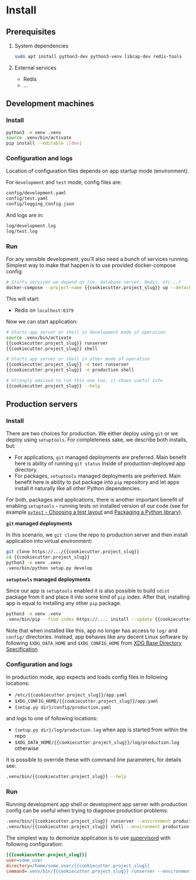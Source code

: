 # Install

## Prerequisites

1. System dependencies

    ~~~sh
    sudo apt install python3-dev python3-venv libcap-dev redis-tools
    ~~~

2. External services

    * Redis
    * ...

## Development machines

### Install

~~~sh
python3 -m venv .venv
source .venv/bin/activate
pip install --editable .[dev]
~~~

### Configuration and logs

Location of configuration files depends on app startup mode (environment).

For `development` and `test` mode, config files are:

~~~sh
config/development.yaml
config/test.yaml
config/logging_config.json
~~~

And logs are in:

~~~sh
log/development.log
log/test.log
~~~

### Run

For any sensible development, you'll also need a bunch of services running. Simplest way to make that happen is to use provided docker-compose config:

~~~sh
# Starts services we depend on (ie. database server, Redis, etc...)
docker-compose --project-name {{cookiecutter.project_slug}} up --detach
~~~

This will start:

* Redis on `localhost:6379`

Now we can start application:

~~~sh
# Starts app server or shell in development mode of operation
source .venv/bin/activate
{{cookiecutter.project_slug}} runserver
{{cookiecutter.project_slug}} shell

# Starts app server or shell in other mode of operation
{{cookiecutter.project_slug}} -e test runserver
{{cookiecutter.project_slug}} -e production shell

# Strongly advised to run this one too, it shows useful info
{{cookiecutter.project_slug}} --help
~~~

## Production servers

### Install

There are two choices for production. We either deploy using `git` or we deploy using `setuptools`. For completeness sake, we describe both installs, but:

* For applications, `git` managed deployments are preferred. Main benefit here is ability of running `git status` inside of production-deployed app directory.
* For packages, `setuptools` managed deployments are preferred. Main benefit here is ability to put package into `pip` repository and let apps install it naturally like all other Python dependencies.

For both, packages and applications, there is another important benefit of enabling `setuptools` - running tests on installed version of our code (see for example [`pytest` - Choosing a test layout](https://docs.pytest.org/en/latest/goodpractices.html#choosing-a-test-layout-import-rules) and [Packaging a Python library](https://blog.ionelmc.ro/2014/05/25/python-packaging/#the-structure)).

**`git` managed deployments**

In this scenario, we `git clone` the repo to production server and then install
application into virtual environment:

~~~sh
git clone https://.../{{cookiecutter.project_slug}}
cd {{cookiecutter.project_slug}}
python3 -m venv .venv
.venv/bin/python setup.py develop
~~~

**`setuptools` managed deployments**

Since our app is `setuptools` enabled it is also possible to build `sdist` package from it and place it into some kind of `pip` index. After that, installing app is equal to installing any other `pip` package.

~~~sh
python3 -m venv .venv
.venv/bin/pip --find-index https://.... install --update {{cookiecutter.project_slug}}
~~~

Note that when installed like this, app no longer has access to `log/` and `config/` directories. Instead, app behaves like any decent Linux software by following `$XDG_DATA_HOME` and `$XDG_CONFIG_HOME` from [XDG Base Directory Specification]

### Configuration and logs

In production mode, app expects and loads config files in following locations:

* `/etc/{{cookiecutter.project_slug}}/app.yaml`
* `$XDG_CONFIG_HOME/{{cookiecutter.project_slug}}/app.yaml`
* `{setup.py dir}/config/production.yaml`

and logs to one of following locations:

* `{setup.py dir}/log/production.log` when app is started from within the repo
* `$XDG_DATA_HOME/{{cookiecutter.project_slug}}/log/production.log` otherwise

It is possible to override these with command line parameters, for details see:

~~~sh
.venv/bin/{{cookiecutter.project_slug}} --help
~~~

### Run

Running development app shell or development app server with production config can be useful when trying to diagnose production problems:

~~~sh
.venv/bin/{{cookiecutter.project_slug}} runserver --environment production
.venv/bin/{{cookiecutter.project_slug}} shell --environment production
~~~

The simplest way to demonize application is to use [supervisord] with following configuration:

~~~ini
[{{cookiecutter.project_slug}}]
user=some_user
directory=/home/some_user/{{cookiecutter.project_slug}}
command=.venv/bin/{{cookiecutter.project_slug}} runserver --environment production
~~~

[supervisord]: http://www.supervisord.org
[systemd]: https://github.com/systemd/systemd
[XDG Base Directory Specification]: https://specifications.freedesktop.org/basedir-spec/basedir-spec-latest.html
[Redis]: https://redis.io
